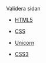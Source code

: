 Validera sidan

*    [HTML5](http://validator.w3.org/check/referer)

*    [CSS](http://jigsaw.w3.org/css-validator/check/referer)

*    [Unicorn](http://validator.w3.org/unicorn/check?ucn_uri=referer&amp;ucn_task=conformance)

*    [CSS3](http://jigsaw.w3.org/css-validator/check/referer?profile=css3)
